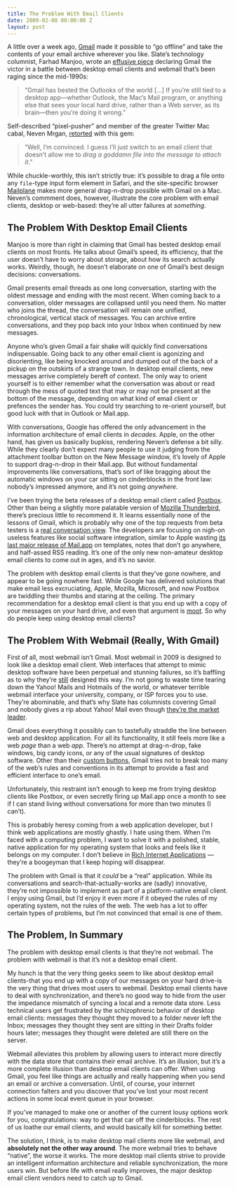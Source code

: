 ```yaml
---
title: The Problem With Email Clients
date: 2009-02-08 00:00:00 Z
layout: post
---
```


A little over a week ago, [Gmail](http://gmail.com/) made it possible to “go offline” and take the contents of your email archive wherever you like. Slate’s technology columnist, Farhad Manjoo, wrote an [effusive piece](http://www.slate.com/id/2210090/) declaring Gmail the victor in a battle between desktop email clients and webmail that’s been raging since the mid-1990s:

> “Gmail has bested the Outlooks of the world […] If you’re still tied to a desktop app—whether Outlook, the Mac’s Mail program, or anything else that sees your local hard drive, rather than a Web server, as its brain—then you’re doing it wrong.”

Self-described “pixel-pusher” and member of the greater Twitter Mac cabal, Neven Mrgan, [retorted](http://mrgan.tumblr.com/post/74439546/among-the-stupidest-tech-articles-ive-ever-read) with this gem:

> “Well, I’m convinced. I guess I’ll just switch to an email client that doesn’t allow me to *drag a goddamn file into the message to attach it*.”

While chuckle-worthly, this isn’t strictly true: it’s possible to drag a file onto any `file`-type input form element in Safari, and the site-specific browser [Mailplane](http://mailplaneapp.com/) makes more general drag-n-drop possible with Gmail on a Mac. Neven’s commment does, however, illustrate the core problem with email clients, desktop or web-based: they’re all utter failures at *something*.

The Problem With Desktop Email Clients
--------------------------------------

Manjoo is more than right in claiming that Gmail has bested desktop email clients on most fronts. He talks about Gmail’s speed, its efficiency, that the user doesn’t have to worry about storage, about how its search actually works. Weirdly, though, he doesn’t elaborate on one of Gmail’s best design decisions: conversations.

Gmail presents email threads as one long conversation, starting with the oldest message and ending with the most recent. When coming back to a conversation, older messages are collapsed until you need them. No matter who joins the thread, the conversation will remain one unified, chronological, vertical stack of messages. You can archive entire conversations, and they pop back into your Inbox when continued by new messages.

Anyone who’s given Gmail a fair shake will quickly find conversations indispensable. Going back to any other email client is agonizing and disorienting, like being knocked around and dumped out of the back of a pickup on the outskirts of a strange town. In desktop email clients, new messages arrive completely bereft of context. The only way to orient yourself is to either remember what the conversation was about or read through the mess of quoted text that may or may not be present at the bottom of the message, depending on what kind of email client or prefences the sender has. You could try searching to re-orient yourself, but good luck with that in Outlook or Mail.app.

With conversations, Google has offered the only advancement in the information architecture of email clients in *decades*. Apple, on the other hand, has given us basically bupkiss, rendering Neven’s defense a bit silly. While they clearly don’t expect many people to use it judging from the attachment toolbar button on the New Message window, it’s lovely of Apple to support drag-n-drop in their Mail.app. But without fundamental improvements like conversations, that’s sort of like bragging about the automatic windows on your car sitting on cinderblocks in the front law: nobody’s impressed anymore, and it’s not going *anywhere*.

I’ve been trying the beta releases of a desktop email client called [Postbox](http://postbox-inc.com/). Other than being a slightly more palatable version of [Mozilla Thunderbird](http://www.mozilla.com/thunderbird/), there’s precious little to recommend it. It learns essentially none of the lessons of Gmail, which is probably why one of the top requests from beta testers is a [real conversation view](http://getsatisfaction.com/postbox/topics/real_conversation_view). The developers are focusing on nigh-on useless features like social software integration, similar to Apple wasting [its last major release of Mail.app](http://www.apple.com/macosx/features/mail.html) on templates, notes that don’t go anywhere, and half-assed RSS reading. It’s one of the only new non-amateur desktop email clients to come out in ages, and it’s no savior.

The problem with desktop email clients is that they’ve gone nowhere, and appear to be going nowhere fast. While Google has delivered solutions that make email less excruciating, Apple, Mozilla, Microsoft, and now Postbox are twiddling their thumbs and staring at the ceiling. The primary recommendation for a desktop email client is that you end up with a copy of your messages on your hard drive, and even that argument is [moot](http://www.gmail-backup.com/). So why do people keep using desktop email clients?

The Problem With Webmail (Really, With Gmail)
---------------------------------------------

First of all, most webmail isn’t Gmail. Most webmail in 2009 is designed to look like a desktop email client. Web interfaces that attempt to mimic desktop software have been perpetual and stunning failures, so it’s baffling as to why they’re [still](http://www.apple.com/mobileme/features/mail.html) designed this way. I’m not going to waste time tearing down the Yahoo! Mails and Hotmails of the world, or whatever terrible webmail interface your university, company, or ISP forces you to use. They’re abominable, and that’s why Slate has columnists covering Gmail and nobody gives a rip about Yahoo! Mail even though [they’re the market leader](http://www.email-marketing-reports.com/metrics/email-statistics.htm).

Gmail does everything it possibly can to tastefully straddle the line between web and desktop application. For all its functionality, it still feels more like a web *page* than a web *app*. There’s no attempt at drag-n-drop, fake windows, big candy icons, or any of the usual signatures of desktop software. Other than their [custom buttons](http://stopdesign.com/archive/2009/02/04/recreating-the-button.html), Gmail tries not to break too many of the web’s rules and conventions in its attempt to provide a fast and efficient interface to one’s email.

Unfortunately, this restraint isn’t enough to keep me from trying desktop clients like Postbox, or even secretly firing up Mail.app once a month to see if I can stand living without conversations for more than two minutes (I can’t).

This is probably heresy coming from a web application developer, but I think web applications are mostly ghastly. I hate using them. When I’m faced with a computing problem, I want to solve it with a polished, stable, native application for my operating system that looks and feels like it belongs on my computer. I don’t believe in [Rich Internet Applications](http://en.wikipedia.org/wiki/Rich_Internet_application) — they’re a boogeyman that I keep hoping will disappear.

The problem with Gmail is that it *could* be a “real” application. While its conversations and search-that-actually-works are (sadly) innovative, they’re not impossible to implement as part of a platform-native email client. I enjoy using Gmail, but I’d enjoy it even more if it obeyed the rules of my operating system, not the rules of the web. The web has a lot to offer certain types of problems, but I’m not convinced that email is one of them.

The Problem, In Summary
-----------------------

The problem with desktop email clients is that they’re not webmail. The problem with webmail is that it’s not a desktop email client.

My hunch is that the very thing geeks seem to like about desktop email clients-that you end up with a copy of our messages on your hard drive-is the very thing that drives most users to webmail. Desktop email clients have to deal with synchronization, and there’s no good way to hide from the user the impedance mismatch of syncing a local and a remote data store. Less technical users get frustrated by the schizophrenic behavior of desktop email clients: messages they thought they moved to a folder never left the Inbox; messages they thought they sent are sitting in their Drafts folder hours later; messages they thought were deleted are still there on the server.

Webmail alleviates this problem by allowing users to interact more directly with the data store that contains their email archive. It’s an illusion, but it’s a more complete illusion than desktop email clients can offer. When using Gmail, you feel like things are actually and really happening when you send an email or archive a conversation. Until, of course, your internet connection falters and you discover that you’ve lost your most recent actions in some local event queue in your browser.

If you’ve managed to make one or another of the current lousy options work for you, congratulations: way to get that car off the cinderblocks. The rest of us loathe our email clients, and would basically kill for something better.

The solution, I think, is to make desktop mail clients more like webmail, and **absolutely not the other way around**. The more webmail tries to behave “native”, the worse it works. The more desktop mail clients strive to provide an intelligent information architecture and reliable synchronization, the more users win. But before life with email really improves, the major desktop email client vendors need to catch up to Gmail.
